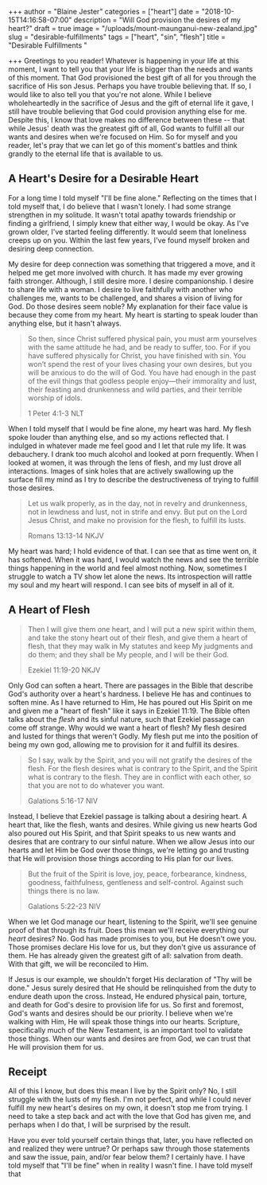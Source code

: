 +++
author = "Blaine Jester"
categories = ["heart"]
date = "2018-10-15T14:16:58-07:00"
description = "Will God provision the desires of my heart?"
draft = true
image = "/uploads/mount-maunganui-new-zealand.jpg"
slug = "desirable-fulfillments"
tags = ["heart", "sin", "flesh"]
title = "Desirable Fulfillments "

+++
Greetings to you reader! Whatever is happening in your life at this moment, I want to tell you that your life is bigger than the needs and wants of this moment. That God provisioned the best gift of all for you through the sacrifice of His son Jesus. Perhaps you have trouble believing that. If so, I would like to also tell you that you're not alone. While I believe wholeheartedly in the sacrifice of Jesus and the gift of eternal life it gave, I still have trouble believing that God could provision anything else for me. Despite this, I know that love makes no difference between these -- that while Jesus' death was the greatest gift of all, God wants to fulfill all our wants and desires when we're focused on Him. So for myself and you reader, let's pray that we can let go of this moment's battles and think grandly to the eternal life that is available to us.

## A Heart's Desire for a Desirable Heart

For a long time I told myself "I'll be fine alone." Reflecting on the times that I told myself that, I do believe that I wasn't lonely. I had some strange strengthen in my solitude. It wasn't total apathy towards friendship or finding a girlfriend, I simply knew that either way, I would be okay. As I've grown older, I've started feeling differently. It would seem that loneliness creeps up on you. Within the last few years, I've found myself broken and desiring deep connection.

My desire for deep connection was something that triggered a move, and it helped me get more involved with church. It has made my ever growing faith stronger. Although, I still desire more. I desire companionship. I desire to share life with a woman. I desire to live faithfully with another who challenges me, wants to be challenged, and shares a vision of living for God. Do those desires seem noble? My explanation for their face value is because they come from my heart. My heart is starting to speak louder than anything else, but it hasn't always.

> So then, since Christ suffered physical pain, you must arm yourselves with the same attitude he had, and be ready to suffer, too. For if you have suffered physically for Christ, you have finished with sin. You won’t spend the rest of your lives chasing your own desires, but you will be anxious to do the will of God. You have had enough in the past of the evil things that godless people enjoy—their immorality and lust, their feasting and drunkenness and wild parties, and their terrible worship of idols.
>
> 1 Peter 4:1-3 NLT

When I told myself that I would be fine alone, my heart was hard. My flesh spoke louder than anything else, and so my actions reflected that. I indulged in whatever made me feel good and I let that rule my life. It was debauchery. I drank too much alcohol and looked at porn frequently. When I looked at women, it was through the lens of flesh, and my lust drove all interactions. Images of sink holes that are actively swallowing up the surface fill my mind as I try to describe the destructiveness of trying to fulfill those desires.

> Let us walk properly, as in the day, not in revelry and drunkenness, not in lewdness and lust, not in strife and envy. But put on the Lord Jesus Christ, and make no provision for the flesh, to fulfill its lusts.
>
> Romans 13:13-14 NKJV

My heart was hard; I hold evidence of that. I can see that as time went on, it has softened. When it was hard, I would watch the news and see the terrible things happening in the world and feel almost nothing. Now, sometimes I struggle to watch a TV show let alone the news. Its introspection will rattle my soul and my heart will respond. I can see bits of myself in all of it.

## A Heart of Flesh

> Then I will give them one heart, and I will put a new spirit within them, and take the stony heart out of their flesh, and give them a heart of flesh, that they may walk in My statutes and keep My judgments and do them; and they shall be My people, and I will be their God.
>
> Ezekiel 11:19-20 NKJV

Only God can soften a heart. There are passages in the Bible that describe God's authority over a heart's hardness. I believe He has and continues to soften mine. As I have returned to Him, He has poured out His Spirit on me and given me a "heart of flesh" like it says in Ezekiel 11:19. The Bible often talks about the _flesh_ and its sinful nature, such that Ezekiel passage can come off strange. Why would we want a heart of flesh? My flesh desired and lusted for things that weren't Godly. My flesh put me into the position of being my own god, allowing me to provision for it and fulfill its desires.

> So I say, walk by the Spirit, and you will not gratify the desires of the flesh. For the flesh desires what is contrary to the Spirit, and the Spirit what is contrary to the flesh. They are in conflict with each other, so that you are not to do whatever you want.
>
> Galations 5:16-17 NIV

Instead, I believe that Ezekiel passage is talking about a desiring heart. A heart that, like the flesh, wants and desires. While giving us new hearts God also poured out His Spirit, and that Spirit speaks to us new wants and desires that are contrary to our sinful nature. When we allow Jesus into our hearts and let Him be God over those things, we're letting go and trusting that He will provision those things according to His plan for our lives.

> But the fruit of the Spirit is love, joy, peace, forbearance, kindness, goodness, faithfulness, gentleness and self-control. Against such things there is no law.
>
> Galations 5:22-23 NIV

When we let God manage our heart, listening to the Spirit, we'll see genuine proof of that through its fruit. Does this mean we'll receive everything our _heart_ desires? No. God has made promises to you, but He doesn't owe you. Those promises declare His love for us, but they don't give us assurance of them. He has already given the greatest gift of all: salvation from death. With that gift, we will be reconciled to Him. 

If Jesus is our example, we shouldn't forget His declaration of "Thy will be done." Jesus surely desired that He should be relinquished from the duty to endure death upon the cross. Instead, He endured physical pain, torture, and death for God's desire to provision life for us. So first and foremost, God's wants and desires should be our priority. I believe when we're walking with Him, He will speak those things into our hearts. Scripture, specifically much of the New Testament, is an important tool to validate those things. When our wants and desires are from God, we can trust that He will provision them for us.

## Receipt

All of this I know, but does this mean I live by the Spirit only? No, I still struggle with the lusts of my flesh. I'm not perfect, and while I could never fulfill my new heart's desires on my own, it doesn't stop me from trying. I need to take a step back and act with the love that God has given me, and perhaps when I do that, I will be surprised by the result.

Have you ever told yourself certain things that, later, you have reflected on and realized they were untrue? Or perhaps saw through those statements and saw the issue, pain, and/or fear below them? I certainly have. I have told myself that "I'll be fine" when in reality I wasn't fine. I have told myself that 